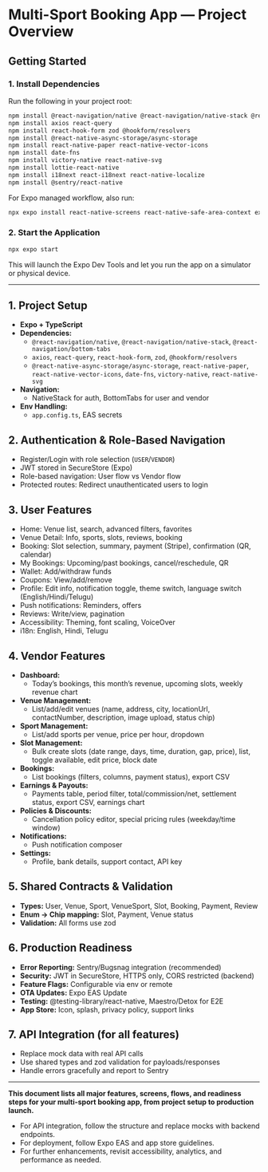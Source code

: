 # Multi-Sport Booking App — Project Overview

## Getting Started

### 1. Install Dependencies
Run the following in your project root:

```sh
npm install @react-navigation/native @react-navigation/native-stack @react-navigation/bottom-tabs
npm install axios react-query
npm install react-hook-form zod @hookform/resolvers
npm install @react-native-async-storage/async-storage
npm install react-native-paper react-native-vector-icons
npm install date-fns
npm install victory-native react-native-svg
npm install lottie-react-native
npm install i18next react-i18next react-native-localize
npm install @sentry/react-native
```

For Expo managed workflow, also run:
```sh
npx expo install react-native-screens react-native-safe-area-context expo-device expo-notifications expo-secure-store expo-calendar lottie-react-native react-native-svg
```

### 2. Start the Application

```sh
npx expo start
```

This will launch the Expo Dev Tools and let you run the app on a simulator or physical device.

---

## 1. Project Setup
- **Expo + TypeScript**
- **Dependencies:**
  - `@react-navigation/native`, `@react-navigation/native-stack`, `@react-navigation/bottom-tabs`
  - `axios`, `react-query`, `react-hook-form`, `zod`, `@hookform/resolvers`
  - `@react-native-async-storage/async-storage`, `react-native-paper`, `react-native-vector-icons`, `date-fns`, `victory-native`, `react-native-svg`
- **Navigation:**
  - NativeStack for auth, BottomTabs for user and vendor
- **Env Handling:**
  - `app.config.ts`, EAS secrets

## 2. Authentication & Role-Based Navigation
- Register/Login with role selection (`USER`/`VENDOR`)
- JWT stored in SecureStore (Expo)
- Role-based navigation: User flow vs Vendor flow
- Protected routes: Redirect unauthenticated users to login

## 3. User Features
- Home: Venue list, search, advanced filters, favorites
- Venue Detail: Info, sports, slots, reviews, booking
- Booking: Slot selection, summary, payment (Stripe), confirmation (QR, calendar)
- My Bookings: Upcoming/past bookings, cancel/reschedule, QR
- Wallet: Add/withdraw funds
- Coupons: View/add/remove
- Profile: Edit info, notification toggle, theme switch, language switch (English/Hindi/Telugu)
- Push notifications: Reminders, offers
- Reviews: Write/view, pagination
- Accessibility: Theming, font scaling, VoiceOver
- i18n: English, Hindi, Telugu

## 4. Vendor Features
- **Dashboard:**
  - Today’s bookings, this month’s revenue, upcoming slots, weekly revenue chart
- **Venue Management:**
  - List/add/edit venues (name, address, city, locationUrl, contactNumber, description, image upload, status chip)
- **Sport Management:**
  - List/add sports per venue, price per hour, dropdown
- **Slot Management:**
  - Bulk create slots (date range, days, time, duration, gap, price), list, toggle available, edit price, block date
- **Bookings:**
  - List bookings (filters, columns, payment status), export CSV
- **Earnings & Payouts:**
  - Payments table, period filter, total/commission/net, settlement status, export CSV, earnings chart
- **Policies & Discounts:**
  - Cancellation policy editor, special pricing rules (weekday/time window)
- **Notifications:**
  - Push notification composer
- **Settings:**
  - Profile, bank details, support contact, API key

## 5. Shared Contracts & Validation
- **Types:** User, Venue, Sport, VenueSport, Slot, Booking, Payment, Review
- **Enum → Chip mapping:** Slot, Payment, Venue status
- **Validation:** All forms use zod

## 6. Production Readiness
- **Error Reporting:** Sentry/Bugsnag integration (recommended)
- **Security:** JWT in SecureStore, HTTPS only, CORS restricted (backend)
- **Feature Flags:** Configurable via env or remote
- **OTA Updates:** Expo EAS Update
- **Testing:** @testing-library/react-native, Maestro/Detox for E2E
- **App Store:** Icon, splash, privacy policy, support links

## 7. API Integration (for all features)
- Replace mock data with real API calls
- Use shared types and zod validation for payloads/responses
- Handle errors gracefully and report to Sentry

---

**This document lists all major features, screens, flows, and readiness steps for your multi-sport booking app, from project setup to production launch.**

- For API integration, follow the structure and replace mocks with backend endpoints.
- For deployment, follow Expo EAS and app store guidelines.
- For further enhancements, revisit accessibility, analytics, and performance as needed.
